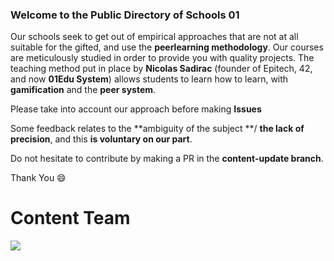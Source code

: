 ### Welcome to the Public Directory of Schools 01

Our schools seek to get out of empirical approaches that are not at all suitable for the gifted, and use the **peerlearning methodology**. Our courses are meticulously studied in order to provide you with quality projects. The teaching method put in place by **Nicolas Sadirac** (founder of Epitech, 42, and now **01Edu System**) allows students to learn how to learn, with **gamification** and the **peer system**.

Please take into account our approach before making **Issues**

Some feedback relates to the **ambiguity of the subject **/ **the lack of precision**, and this **is voluntary on our part**.

Do not hesitate to contribute by making a PR in the **content-update branch**.

Thank You :smile:
# Content Team

![](https://www.01talent.com/wp-content/uploads/2021/10/01Talent-Vert-Blanc.png.webp)
